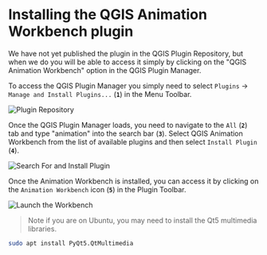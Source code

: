 # Installing the QGIS Animation Workbench plugin

We have not yet published the plugin in the QGIS Plugin Repository, but when we
do you will be able to access it simply by clicking on the "QGIS Animation Workbench"
option in the QGIS Plugin Manager.

To access the QGIS Plugin Manager you simply need to select
`Plugins` -> `Manage and Install Plugins...` (**`1`**) in the Menu Toolbar.

![Plugin Repository](img/001_PluginManager_1.png)

Once the QGIS Plugin Manager loads, you need to navigate to the `All` (**`2`**) tab and
type "animation" into the search bar (**`3`**). Select QGIS Animation Workbench from the list
of available plugins and then select `Install Plugin` (**`4`**).

![Search For and Install Plugin](img/002_SearchForPlugin_1.png)

Once the Animation Workbench is installed, you can access it by clicking on the
`Animation Workbench` icon (**`5`**) in the Plugin Toolbar.

![Launch the Workbench](img/003_AWLaunch_1.png)

> Note if you are on Ubuntu, you may need to install the Qt5 multimedia libraries.

```bash
sudo apt install PyQt5.QtMultimedia
```

